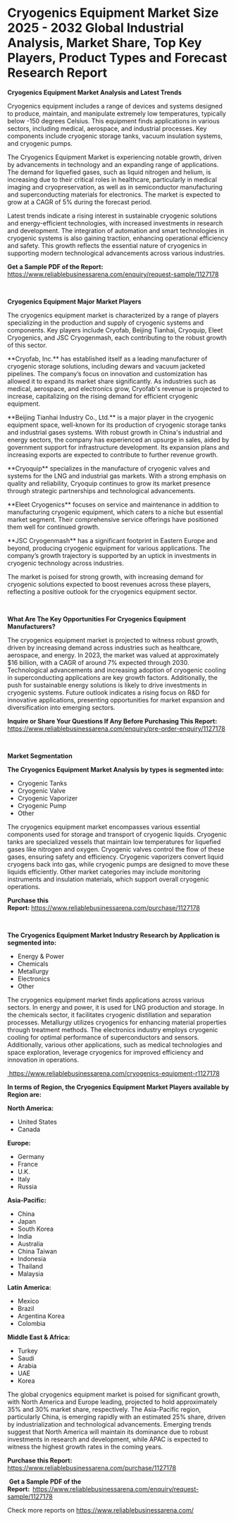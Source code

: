 <p><h1>Cryogenics Equipment Market Size 2025 - 2032 Global Industrial Analysis, Market Share, Top Key Players, Product Types and Forecast Research Report</h1></p><p><strong>Cryogenics Equipment Market Analysis and Latest Trends</strong></p>
<p><p>Cryogenics equipment includes a range of devices and systems designed to produce, maintain, and manipulate extremely low temperatures, typically below -150 degrees Celsius. This equipment finds applications in various sectors, including medical, aerospace, and industrial processes. Key components include cryogenic storage tanks, vacuum insulation systems, and cryogenic pumps.</p><p>The Cryogenics Equipment Market is experiencing notable growth, driven by advancements in technology and an expanding range of applications. The demand for liquefied gases, such as liquid nitrogen and helium, is increasing due to their critical roles in healthcare, particularly in medical imaging and cryopreservation, as well as in semiconductor manufacturing and superconducting materials for electronics. The market is expected to grow at a CAGR of 5% during the forecast period. </p><p>Latest trends indicate a rising interest in sustainable cryogenic solutions and energy-efficient technologies, with increased investments in research and development. The integration of automation and smart technologies in cryogenic systems is also gaining traction, enhancing operational efficiency and safety. This growth reflects the essential nature of cryogenics in supporting modern technological advancements across various industries.</p></p>
<p><strong>Get a Sample PDF of the Report:&nbsp;</strong> <a href="https://www.reliablebusinessarena.com/enquiry/request-sample/1127178?utm_campaign=2868&utm_medium=2&utm_source=Github&utm_content=ia&utm_term=10042025&utm_id=cryogenics-equipment">https://www.reliablebusinessarena.com/enquiry/request-sample/1127178</a></p>
<p>&nbsp;</p>
<p><strong>Cryogenics Equipment Major Market Players</strong></p>
<p><p>The cryogenics equipment market is characterized by a range of players specializing in the production and supply of cryogenic systems and components. Key players include Cryofab, Beijing Tianhai, Cryoquip, Eleet Cryogenics, and JSC Cryogenmash, each contributing to the robust growth of this sector.</p><p>**Cryofab, Inc.** has established itself as a leading manufacturer of cryogenic storage solutions, including dewars and vacuum jacketed pipelines. The company’s focus on innovation and customization has allowed it to expand its market share significantly. As industries such as medical, aerospace, and electronics grow, Cryofab's revenue is projected to increase, capitalizing on the rising demand for efficient cryogenic equipment.</p><p>**Beijing Tianhai Industry Co., Ltd.** is a major player in the cryogenic equipment space, well-known for its production of cryogenic storage tanks and industrial gases systems. With robust growth in China's industrial and energy sectors, the company has experienced an upsurge in sales, aided by government support for infrastructure development. Its expansion plans and increasing exports are expected to contribute to further revenue growth.</p><p>**Cryoquip** specializes in the manufacture of cryogenic valves and systems for the LNG and industrial gas markets. With a strong emphasis on quality and reliability, Cryoquip continues to grow its market presence through strategic partnerships and technological advancements. </p><p>**Eleet Cryogenics** focuses on service and maintenance in addition to manufacturing cryogenic equipment, which caters to a niche but essential market segment. Their comprehensive service offerings have positioned them well for continued growth.</p><p>**JSC Cryogenmash** has a significant footprint in Eastern Europe and beyond, producing cryogenic equipment for various applications. The company’s growth trajectory is supported by an uptick in investments in cryogenic technology across industries.</p><p>The market is poised for strong growth, with increasing demand for cryogenic solutions expected to boost revenues across these players, reflecting a positive outlook for the cryogenics equipment sector.</p></p>
<p>&nbsp;</p>
<p><strong>What Are The Key Opportunities For Cryogenics Equipment Manufacturers?</strong></p>
<p><p>The cryogenics equipment market is projected to witness robust growth, driven by increasing demand across industries such as healthcare, aerospace, and energy. In 2023, the market was valued at approximately $16 billion, with a CAGR of around 7% expected through 2030. Technological advancements and increasing adoption of cryogenic cooling in superconducting applications are key growth factors. Additionally, the push for sustainable energy solutions is likely to drive investments in cryogenic systems. Future outlook indicates a rising focus on R&D for innovative applications, presenting opportunities for market expansion and diversification into emerging sectors.</p></p>
<p><strong>Inquire or Share Your Questions If Any Before Purchasing This Report:</strong> <a href="https://www.reliablebusinessarena.com/enquiry/pre-order-enquiry/1127178?utm_campaign=2868&utm_medium=2&utm_source=Github&utm_content=ia&utm_term=10042025&utm_id=cryogenics-equipment">https://www.reliablebusinessarena.com/enquiry/pre-order-enquiry/1127178</a></p>
<p>&nbsp;</p>
<p><strong>Market Segmentation</strong></p>
<p><strong>The Cryogenics Equipment Market Analysis by types is segmented into:</strong></p>
<p><ul><li>Cryogenic Tanks</li><li>Cryogenic Valve</li><li>Cryogenic Vaporizer</li><li>Cryogenic Pump</li><li>Other</li></ul></p>
<p><p>The cryogenics equipment market encompasses various essential components used for storage and transport of cryogenic liquids. Cryogenic tanks are specialized vessels that maintain low temperatures for liquefied gases like nitrogen and oxygen. Cryogenic valves control the flow of these gases, ensuring safety and efficiency. Cryogenic vaporizers convert liquid cryogens back into gas, while cryogenic pumps are designed to move these liquids efficiently. Other market categories may include monitoring instruments and insulation materials, which support overall cryogenic operations.</p></p>
<p><strong>Purchase this Report:&nbsp;</strong><a href="https://www.reliablebusinessarena.com/purchase/1127178?utm_campaign=2868&utm_medium=2&utm_source=Github&utm_content=ia&utm_term=10042025&utm_id=cryogenics-equipment">https://www.reliablebusinessarena.com/purchase/1127178</a></p>
<p>&nbsp;</p>
<p><strong>The Cryogenics Equipment Market Industry Research by Application is segmented into:</strong></p>
<p><ul><li>Energy & Power</li><li>Chemicals</li><li>Metallurgy</li><li>Electronics</li><li>Other</li></ul></p>
<p><p>The cryogenics equipment market finds applications across various sectors. In energy and power, it is used for LNG production and storage. In the chemicals sector, it facilitates cryogenic distillation and separation processes. Metallurgy utilizes cryogenics for enhancing material properties through treatment methods. The electronics industry employs cryogenic cooling for optimal performance of superconductors and sensors. Additionally, various other applications, such as medical technologies and space exploration, leverage cryogenics for improved efficiency and innovation in operations.</p></p>
<p><a href="https://www.reliablebusinessarena.com/cryogenics-equipment-r1127178?utm_campaign=2868&utm_medium=2&utm_source=Github&utm_content=ia&utm_term=10042025&utm_id=cryogenics-equipment">&nbsp;https://www.reliablebusinessarena.com/cryogenics-equipment-r1127178</a></p>
<p><strong>In terms of Region, the Cryogenics Equipment Market Players available by Region are:</strong></p>
<p>
    <p> <strong> North America: </strong>
        <ul>
            <li>United States</li>
            <li>Canada</li>
        </ul>
        </p> 
    <p> <strong> Europe: </strong>
        <ul>
            <li>Germany</li>
            <li>France</li>
            <li>U.K.</li>
            <li>Italy</li>
            <li>Russia</li>
        </ul>
        </p> 
    <p> <strong> Asia-Pacific: </strong>
        <ul>
            <li>China</li>
            <li>Japan</li>
            <li>South Korea</li>
            <li>India</li>
            <li>Australia</li>
            <li>China Taiwan</li>
            <li>Indonesia</li>
            <li>Thailand</li>
            <li>Malaysia</li>
        </ul>
        </p> 
    <p> <strong> Latin America: </strong>
        <ul>
            <li>Mexico</li>
            <li>Brazil</li>
            <li>Argentina Korea</li>
            <li>Colombia</li>
        </ul>
        </p> 
    <p> <strong> Middle East & Africa: </strong>
        <ul>
            <li>Turkey</li>
            <li>Saudi</li>
            <li>Arabia</li>
            <li>UAE</li>
            <li>Korea</li>
        </ul>
    </p>
    </p>
<p><p>The global cryogenics equipment market is poised for significant growth, with North America and Europe leading, projected to hold approximately 35% and 30% market share, respectively. The Asia-Pacific region, particularly China, is emerging rapidly with an estimated 25% share, driven by industrialization and technological advancements. Emerging trends suggest that North America will maintain its dominance due to robust investments in research and development, while APAC is expected to witness the highest growth rates in the coming years.</p></p>
<p><strong>Purchase this Report: </strong><a href="https://www.reliablebusinessarena.com/purchase/1127178?utm_campaign=2868&utm_medium=2&utm_source=Github&utm_content=ia&utm_term=10042025&utm_id=cryogenics-equipment">https://www.reliablebusinessarena.com/purchase/1127178</a></p>
<p>&nbsp;<strong>Get a Sample PDF of the Report:&nbsp;&nbsp;</strong><a href="https://www.reliablebusinessarena.com/enquiry/request-sample/1127178?utm_campaign=2868&utm_medium=2&utm_source=Github&utm_content=ia&utm_term=10042025&utm_id=cryogenics-equipment">https://www.reliablebusinessarena.com/enquiry/request-sample/1127178</a></p>
<p><strong></strong></p>
<p>Check more reports on <a href="https://www.reliablebusinessarena.com/?utm_campaign=2868&utm_medium=2&utm_source=Github&utm_content=ia&utm_term=10042025&utm_id=cryogenics-equipment">https://www.reliablebusinessarena.com/</a></p>
